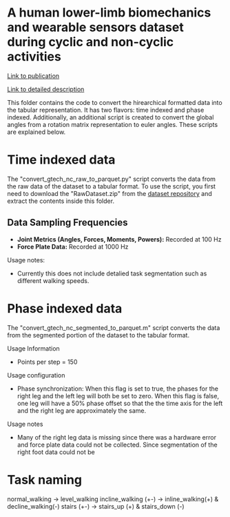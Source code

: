 # A human lower-limb biomechanics and wearable sensors dataset during cyclic and non-cyclic activities

[Link to publication](https://springernature.figshare.com/collections/_/5175254)

[Link to detailed description](https://springernature.figshare.com/ndownloader/files/28998039)

This folder contains the code to convert the hirearchical formatted data into the tabular representation. It has two flavors: time indexed and phase indexed. Additionally, an additional script is created to convert the global angles from a rotation matrix representation to euler angles. These scripts are explained below. 


# Time indexed data

The "convert_gtech_nc_raw_to_parquet.py" script converts the data from the raw data of the dataset to a tabular format. To use the script, you first need to download the "RawDataset.zip" from the [dataset repository](https://repository.gatech.edu/entities/publication/20860ffb-71fd-4049-a033-cd0ff308339e) and extract the contents inside this folder. 


## Data Sampling Frequencies

- **Joint Metrics (Angles, Forces, Moments, Powers):** Recorded at 100 Hz
- **Force Plate Data:** Recorded at 1000 Hz


Usage notes:
* Currently this does not include detalied task segmentation such as different walking speeds. 

# Phase indexed data

The "convert_gtech_nc_segmented_to_parquet.m" script converts the data from the segmented portion of the dataset to the tabular format.

Usage Information
* Points per step = 150

Usage configuration
* Phase synchronization: When this flag is set to true, the phases for the right leg and the left leg will both be set to zero. When this flag is false, one leg will have a 50% phase offset so that the the time axis for the left and the right leg are approximately the same.

Usage notes
* Many of the right leg data is missing since there was a hardware error and force plate data could not be collected. Since segmentation of the right foot data could not be

# Task naming

normal_walking -> level_walking
incline_walking (+-) -> inline_walking(+) & decline_walking(-)
stairs (+-) -> stairs_up (+) & stairs_down (-)
